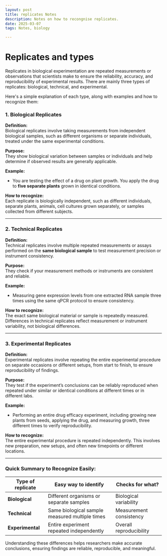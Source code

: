 ```yaml
---
layout: post
title: replicates Notes
description: Notes on how to recongnise replicates.
date: 2025-03-07
tags: Notes, biology

---
```


# Replicates and types

Replicates in biological experimentation are repeated measurements or observations that scientists make to ensure the reliability, accuracy, and reproducibility of experimental results. There are mainly three types of replicates: biological, technical, and experimental.

Here's a simple explanation of each type, along with examples and how to recognize them:

### 1. **Biological Replicates**
**Definition:**  
Biological replicates involve taking measurements from independent biological samples, such as different organisms or separate individuals, treated under the same experimental conditions.

**Purpose:**  
They show biological variation between samples or individuals and help determine if observed results are generally applicable.

**Example:**  
- You are testing the effect of a drug on plant growth. You apply the drug to **five separate plants** grown in identical conditions.
  
**How to recognize:**  
Each replicate is biologically independent, such as different individuals, separate plants, animals, cell cultures grown separately, or samples collected from different subjects.

---

### 2. **Technical Replicates**
**Definition:**  
Technical replicates involve multiple repeated measurements or assays performed on the **same biological sample** to test measurement precision or instrument consistency.

**Purpose:**  
They check if your measurement methods or instruments are consistent and reliable.

**Example:**  
- Measuring gene expression levels from one extracted RNA sample three times using the same qPCR protocol to ensure consistency.

**How to recognize:**  
The exact same biological material or sample is repeatedly measured. Differences in technical replicates reflect measurement or instrument variability, not biological differences.

---

### 3. **Experimental Replicates**
**Definition:**  
Experimental replicates involve repeating the entire experimental procedure on separate occasions or different setups, from start to finish, to ensure reproducibility of findings.

**Purpose:**  
They test if the experiment’s conclusions can be reliably reproduced when repeated under similar or identical conditions at different times or in different labs.

**Example:**  
- Performing an entire drug efficacy experiment, including growing new plants from seeds, applying the drug, and measuring growth, three different times to verify reproducibility.

**How to recognize:**  
The entire experimental procedure is repeated independently. This involves new preparation, new setups, and often new timepoints or different locations.

---

### Quick Summary to Recognize Easily:

| Type of replicate | Easy way to identify                          | Checks for what?               |
|-------------------|------------------------------------------------|--------------------------------|
| **Biological**    | Different organisms or separate samples        | Biological variability         |
| **Technical**     | Same biological sample measured multiple times | Measurement consistency        |
| **Experimental**  | Entire experiment repeated independently       | Overall reproducibility        |

Understanding these differences helps researchers make accurate conclusions, ensuring findings are reliable, reproducible, and meaningful.
